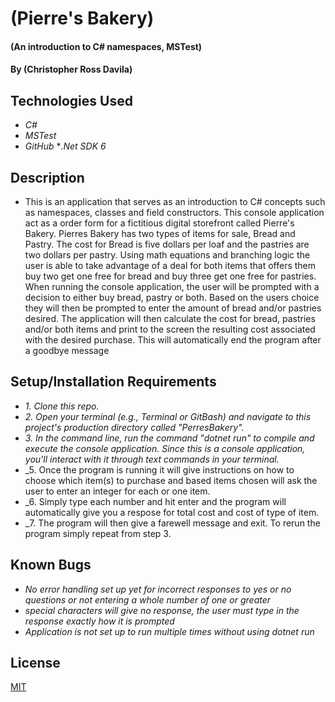 # (Pierre's Bakery)

#### (An introduction to C# namespaces, MSTest)

#### By (Christopher Ross Davila)

## Technologies Used

* _C#_
* _MSTest_
* _GitHub_
*_.Net SDK 6_


## Description
* This is an application that serves as an introduction to C# concepts such as namespaces, classes and field constructors. This console application act as a order form for a fictitious digital storefront called Pierre's Bakery.  Pierres Bakery has two types of items for sale, Bread and Pastry.  The cost for Bread is five dollars per loaf and the pastries are two dollars per pastry.  Using math equations and branching logic the user is able to take advantage of a deal for both items that offers them buy two get one free for bread and buy three get one free for pastries.  When running the console application, the user will be prompted with a decision to either buy bread, pastry or both.  Based on the users choice they will then be prompted to enter the amount of bread and/or pastries desired.  The application will then calculate the cost for bread, pastries and/or both items and print to the screen the resulting cost associated with the desired purchase.  This will automatically end the program after a goodbye message

## Setup/Installation Requirements

* _1. Clone this repo._
* _2. Open your terminal (e.g., Terminal or GitBash) and navigate to this project's production directory called "PerresBakery"._
* _3. In the command line, run the command "dotnet run" to compile and execute the console application. Since this is a console application, you'll interact with it through text commands in your terminal._
* _5. Once the program is running it will give instructions on how to choose which item(s) to purchase and based items chosen will ask the user to enter an integer for each or one item.
* _6. Simply type each number and hit enter and the program will automatically give you a respose for total cost and cost of type of item.
* _7. The program will then give a farewell message and exit. To rerun the program simply repeat from step 3.

## Known Bugs

* _No error handling set up yet for incorrect responses to yes or no questions or not entering a whole number of one or greater_
* _special characters will give no response, the user must type in the response exactly how it is prompted_
* _Application is not set up to run multiple times without using dotnet run_

## License
[MIT](https://github.com/ChrisRDavila/PierresBakery.Solution/blob/main/License.txt)